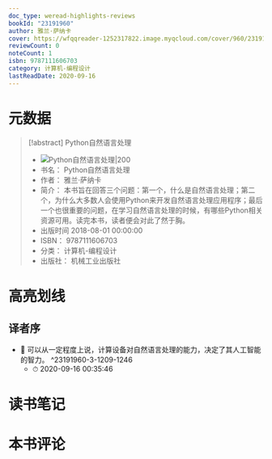 ```yaml
---
doc_type: weread-highlights-reviews
bookId: "23191960"
author: 雅兰·萨纳卡
cover: https://wfqqreader-1252317822.image.myqcloud.com/cover/960/23191960/t7_23191960.jpg
reviewCount: 0
noteCount: 1
isbn: 9787111606703
category: 计算机-编程设计
lastReadDate: 2020-09-16
---
```

# 元数据
> [!abstract] Python自然语言处理
> - ![ Python自然语言处理|200](https://wfqqreader-1252317822.image.myqcloud.com/cover/960/23191960/t7_23191960.jpg)
> - 书名： Python自然语言处理
> - 作者： 雅兰·萨纳卡
> - 简介： 本书旨在回答三个问题：第一个，什么是自然语言处理；第二个，为什么大多数人会使用Python来开发自然语言处理应用程序；最后一个也很重要的问题，在学习自然语言处理的时候，有哪些Python相关资源可用。读完本书，读者便会对此了然于胸。
> - 出版时间 2018-08-01 00:00:00
> - ISBN： 9787111606703
> - 分类： 计算机-编程设计
> - 出版社： 机械工业出版社

# 高亮划线

## 译者序


- 📌 可以从一定程度上说，计算设备对自然语言处理的能力，决定了其人工智能的智力。 ^23191960-3-1209-1246
    - ⏱ 2020-09-16 00:35:46 
# 读书笔记

# 本书评论
